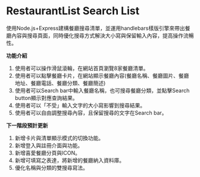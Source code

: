# RestaurantList Search List
使用Node.js+Express建構餐廳搜尋清單，並運用handlebars樣版引擎來帶出餐廳內容與搜尋頁面，同時優化搜尋方式解決大小寫與保留輸入內容，提高操作流暢性。

**功能介紹**
1. 使用者可以操作滑鼠滾輪，在網站首頁瀏覽8家餐廳清單。
2. 使用者可以點擊餐廳卡片，在網站顯示餐廳內容(餐廳名稱、餐廳圖片、餐廳地址、餐廳電話、餐廳分類、餐廳簡述)
3. 使用者可以Search bar中輸入餐廳名稱，也可搜尋餐廳分類，並點擊Search button顯示對應查詢結果。
4. 使用者可以「不受」輸入文字的大小寫影響到搜尋結果。
5. 使用者可以自由調整搜尋內容，且保留搜尋的文字在Search bar。

**下一階段預計更新**
1. 新增卡片與清單顯示模式的切換功能。
2. 新增登入與註冊介面與功能。
3. 新增喜愛餐廳分頁與ICON。
4. 新增可填寫之表達，將新增的餐廳納入資料庫。
5. 優化名稱與分類的雙搜尋寫法。
